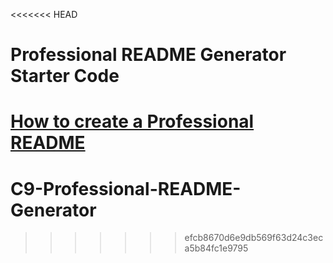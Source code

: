 <<<<<<< HEAD
# Professional README Generator Starter Code

[How to create a Professional README](./readme-guide.md)
=======
# C9-Professional-README-Generator
>>>>>>> efcb8670d6e9db569f63d24c3eca5b84fc1e9795
